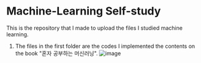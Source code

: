 # Machine-Learning Self-study

This is the repository that I made to upload the files I studied machine learning.

1. The files in the first folder are the codes I implemented the contents on the book "혼자 공부하는 머신러닝".
![image](https://github.com/HwangYeonjun01/Machine-Learning/assets/153096446/f995da75-2a23-4da4-8b7a-a0ef85217b26)
